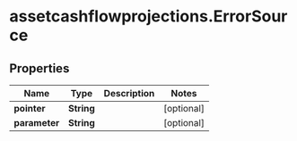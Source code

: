 # assetcashflowprojections.ErrorSource

## Properties

Name | Type | Description | Notes
------------ | ------------- | ------------- | -------------
**pointer** | **String** |  | [optional] 
**parameter** | **String** |  | [optional] 



